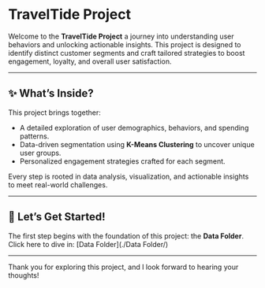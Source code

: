 # TravelTide Project

Welcome to the **TravelTide Project** a journey into understanding user behaviors and unlocking actionable insights. This project is designed to identify distinct customer segments and craft tailored strategies to boost engagement, loyalty, and overall user satisfaction.

---

## ✨ What’s Inside?
This project brings together:
- A detailed exploration of user demographics, behaviors, and spending patterns.
- Data-driven segmentation using **K-Means Clustering** to uncover unique user groups.
- Personalized engagement strategies crafted for each segment.

Every step is rooted in data analysis, visualization, and actionable insights to meet real-world challenges.

---

## 🚀 Let’s Get Started!  
The first step begins with the foundation of this project: the **Data Folder**.  
Click here to dive in: [Data Folder](./Data Folder/)

---


Thank you for exploring this project, and I look forward to hearing your thoughts!
